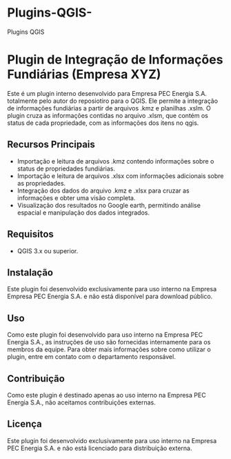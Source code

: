 # Plugins-QGIS-
Plugins QGIS

# Plugin de Integração de Informações Fundiárias (Empresa XYZ)

Este é um plugin interno desenvolvido para Empresa PEC Energia S.A. totalmente pelo autor do reposiotiro para o QGIS. Ele permite a integração de informações fundiárias a partir de arquivos .kmz e planilhas .xslm. O plugin cruza as informações contidas no arquivo .xlsm, que contém os status de cada propriedade, com as informações dos itens no qgis.

## Recursos Principais

- Importação e leitura de arquivos .kmz contendo informações sobre o status de propriedades fundiárias.
- Importação e leitura de arquivos .xlsx com informações adicionais sobre as propriedades.
- Integração dos dados do arquivo .kmz e .xlsx para cruzar as informações e obter uma visão completa.
- Visualização dos resultados no Google earth, permitindo análise espacial e manipulação dos dados integrados.

## Requisitos

- QGIS 3.x ou superior.

## Instalação

Este plugin foi desenvolvido exclusivamente para uso interno na Empresa Empresa PEC Energia S.A. e não está disponível para download público.

## Uso

Como este plugin foi desenvolvido para uso interno na Empresa  PEC Energia S.A., as instruções de uso são fornecidas internamente para os membros da equipe. Para obter mais informações sobre como utilizar o plugin, entre em contato com o departamento responsável.

## Contribuição

Como este plugin é destinado apenas ao uso interno na Empresa  PEC Energia S.A., não aceitamos contribuições externas.

## Licença

Este plugin foi desenvolvido exclusivamente para uso interno na  Empresa PEC Energia S.A. e não está licenciado para distribuição externa.
